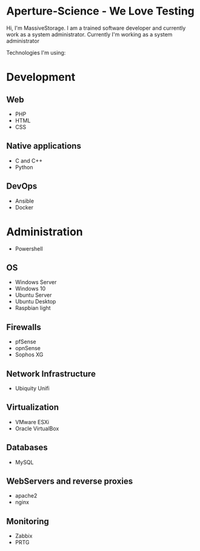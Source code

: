 # Aperture-Science - We Love Testing

Hi, I'm MassiveStorage. I am a trained software developer and currently work as a system administrator.
Currently I'm working as a system administrator

Technologies I'm using:

# Development
## Web
- PHP
- HTML
- CSS

## Native applications
- C and C++
- Python

## DevOps
- Ansible
- Docker

# Administration
 - Powershell

## OS
- Windows Server
- Windows 10
- Ubuntu Server
- Ubuntu Desktop
- Raspbian light

## Firewalls
- pfSense
- opnSense
- Sophos XG

## Network Infrastructure
- Ubiquity Unifi

## Virtualization
- VMware ESXi
- Oracle VirtualBox

## Databases
- MySQL

## WebServers and reverse proxies
- apache2
- nginx

## Monitoring
- Zabbix
- PRTG

